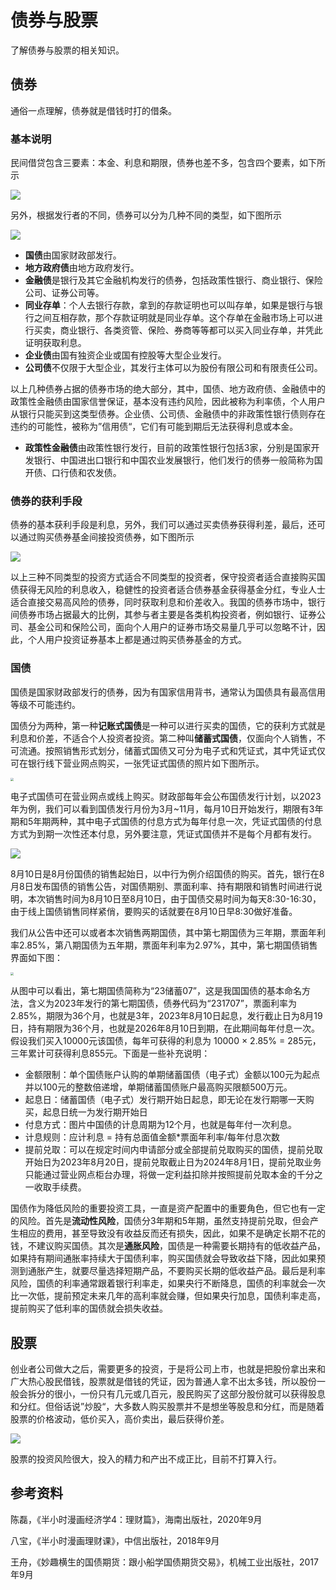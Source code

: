 # 债券与股票


了解债券与股票的相关知识。

<!--more-->

## 债券

通俗一点理解，债券就是借钱时打的借条。

### 基本说明

民间借贷包含三要素：本金、利息和期限，债券也差不多，包含四个要素，如下所示

![](https://picped-1301226557.cos.ap-beijing.myqcloud.com/SH_20230812_债券四要素.jpeg)

另外，根据发行者的不同，债券可以分为几种不同的类型，如下图所示

![](https://picped-1301226557.cos.ap-beijing.myqcloud.com/SH_20230812_债券分类.jpeg)



- **国债**由国家财政部发行。
- **地方政府债**由地方政府发行。
- **金融债**是银行及其它金融机构发行的债券，包括政策性银行、商业银行、保险公司、证券公司等。
- **同业存单**：个人去银行存款，拿到的存款证明也可以叫存单，如果是银行与银行之间互相存款，那个存款证明就是同业存单。这个存单在金融市场上可以进行买卖，商业银行、各类资管、保险、券商等等都可以买入同业存单，并凭此证明获取利息。
- **企业债**由国有独资企业或国有控股等大型企业发行。
- **公司债**不仅限于大型企业，其发行主体可以为股份有限公司和有限责任公司。

以上几种债券占据的债券市场的绝大部分，其中，国债、地方政府债、金融债中的政策性金融债由国家信誉保证，基本没有违约风险，因此被称为利率债，个人用户从银行只能买到这类型债券。企业债、公司债、金融债中的非政策性银行债则存在违约的可能性，被称为”信用债“，它们有可能到期后无法获得利息或本金。

- **政策性金融债**由政策性银行发行，目前的政策性银行包括3家，分别是国家开发银行、中国进出口银行和中国农业发展银行，他们发行的债券一般简称为国开债、口行债和农发债。

### 债券的获利手段

债券的基本获利手段是利息，另外，我们可以通过买卖债券获得利差，最后，还可以通过购买债券基金间接投资债券，如下图所示

![](https://picped-1301226557.cos.ap-beijing.myqcloud.com/SH_20230812_债券的获利手段.jpeg)

以上三种不同类型的投资方式适合不同类型的投资者，保守投资者适合直接购买国债获得无风险的利息收入，稳健性的投资者适合债券基金获得基金分红，专业人士适合直接交易高风险的债券，同时获取利息和价差收入。我国的债券市场中，银行间债券市场占据最大的比例，其参与者主要是各类机构投资者，例如银行、证券公司、基金公司和保险公司，面向个人用户的证券市场交易量几乎可以忽略不计，因此，个人用户投资证券基本上都是通过购买债券基金的方式。

### 国债

国债是国家财政部发行的债券，因为有国家信用背书，通常认为国债具有最高信用等级不可能违约。

国债分为两种，第一种**记账式国债**是一种可以进行买卖的国债，它的获利方式就是利息和价差，不适合个人投资者投资。第二种叫**储蓄式国债**，仅面向个人销售，不可流通。按照销售形式划分，储蓄式国债又可分为电子式和凭证式，其中凭证式仅可在银行线下营业网点购买，一张凭证式国债的照片如下图所示。

<img src="https://picped-1301226557.cos.ap-beijing.myqcloud.com/SH_20230812_凭证式国债.jpg" style="zoom:33%;" />

电子式国债可在营业网点或线上购买。财政部每年会公布国债发行计划，以2023年为例，我们可以看到国债发行月份为3月~11月，每月10日开始发行，期限有3年期和5年期两种，其中电子式国债的付息方式为每年付息一次，凭证式国债的付息方式为到期一次性还本付息，另外要注意，凭证式国债并不是每个月都有发行。

![](https://picped-1301226557.cos.ap-beijing.myqcloud.com/SH_20230812_国债发行计划.jpg)

8月10日是8月份国债的销售起始日，以中行为例介绍国债的购买。首先，银行在8月8日发布国债的销售公告，对国债期别、票面利率、持有期限和销售时间进行说明，本次销售时间为8月10日至8月10日，由于国债交易时间为每天8:30-16:30，由于线上国债销售同样紧俏，要购买的话就要在8月10日早8:30做好准备。

我们从公告中还可以或者本次销售两期国债，其中第七期国债为三年期，票面年利率2.85%，第八期国债为五年期，票面年利率为2.97%，其中，第七期国债销售界面如下图：

<img src="https://picped-1301226557.cos.ap-beijing.myqcloud.com/SH_20230812_国债售卖页面.jpg" style="zoom:33%;" />

从图中可以看出，第七期国债简称为“23储蓄07”，这是我国国债的基本命名方法，含义为2023年发行的第七期国债，债券代码为“231707”，票面利率为2.85%，期限为36个月，也就是3年，2023年8月10日起息，发行截止日为8月19日，持有期限为36个月，也就是2026年8月10日到期，在此期间每年付息一次。假设我们买入10000元该国债，每年可获得的利息为 10000 × 2.85% = 285元，三年累计可获得利息855元。下面是一些补充说明：

- 金额限制：单个国债账户认购的单期储蓄国债（电子式）金额以100元为起点并以100元的整数倍递增，单期储蓄国债账户最高购买限额500万元。
- 起息日：储蓄国债（电子式）发行期开始日起息，即无论在发行期哪一天购买，起息日统一为发行期开始日
- 付息方式：图片中国债的计息周期为12个月，也就是每年付一次利息。
- 计息规则：应计利息 = 持有总面值金额*票面年利率/每年付息次数
- 提前兑取：可以在规定时间内申请部分或全部提前兑取购买的国债，提前兑取开始日为2023年8月20日，提前兑取截止日为2024年8月1日，提前兑取业务只能通过营业网点柜台办理，将做一定利益扣除并按照提前兑取本金的千分之一收取手续费。

 国债作为降低风险的重要投资工具，一直是资产配置中的重要角色，但它也有一定的风险。首先是**流动性风险**，国债分3年期和5年期，虽然支持提前兑取，但会产生相应的费用，甚至导致没有收益反而还有损失，因此，如果不是确定长期不花的钱，不建议购买国债。其次是**通胀风险**，国债是一种需要长期持有的低收益产品，如果持有期间通胀率持续大于国债利率，购买国债就会导致收益下降，因此如果预测到通胀产生，就要尽量选择短期产品，不要购买长期的低收益产品。最后是利率风险，国债的利率通常跟着银行利率走，如果央行不断降息，国债的利率就会一次比一次低，提前预定未来几年的高利率就会赚，但如果央行加息，国债利率走高，提前购买了低利率的国债就会损失收益。

## 股票

创业者公司做大之后，需要更多的投资，于是将公司上市，也就是把股份拿出来和广大热心股民借钱，股票就是借钱的凭证，因为普通人拿不出太多钱，所以股份一般会拆分的很小，一份只有几元或几百元，股民购买了这部分股份就可以获得股息和分红。但俗话说”炒股“，大多数人购买股票并不是想坐等股息和分红，而是随着股票的价格波动，低价买入，高价卖出，最后获得价差。

![](https://picped-1301226557.cos.ap-beijing.myqcloud.com/SH_20230812_股票的获利方式.jpeg)

股票的投资风险很大，投入的精力和产出不成正比，目前不打算入行。

## 参考资料

陈磊，《半小时漫画经济学4：理财篇》，海南出版社，2020年9月

八宝，《半小时漫画理财课》，中信出版社，2018年9月

王舟，《妙趣横生的国债期货：跟小船学国债期货交易》，机械工业出版社，2017年9月


